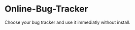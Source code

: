 Online-Bug-Tracker
==================

Choose your bug tracker and use it immediatly without install.
